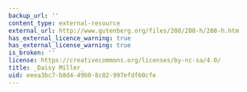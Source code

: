 ```yaml
---
backup_url: ''
content_type: external-resource
external_url: http://www.gutenberg.org/files/208/208-h/208-h.htm
has_external_licence_warning: true
has_external_license_warning: true
is_broken: ''
license: https://creativecommons.org/licenses/by-nc-sa/4.0/
title: _Daisy Miller_
uid: eeea3bc7-b8d4-49b0-8c02-997efdf60cfe
---
```

